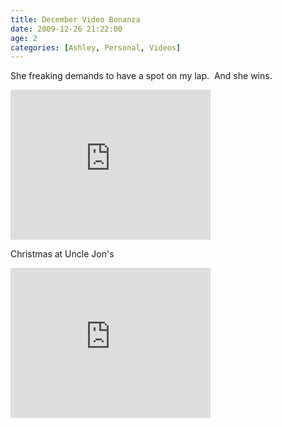 ```yaml
---
title: December Video Bonanza
date: 2009-12-26 21:22:00
age: 2
categories: [Ashley, Personal, Videos]
---
```

<p>She freaking demands to have a spot on my lap.&nbsp; And she wins.</p> <p><iframe height="240" src="https://skydrive.live.com/embed?cid=F443C8FEC5D6FFCE&amp;resid=F443C8FEC5D6FFCE%21225&amp;authkey=AKlC7zdavRM0DP4" frameborder="0" width="320" scrolling="no"></iframe></p> <p>Christmas at Uncle Jon's</p> <p><iframe height="240" src="https://skydrive.live.com/embed?cid=F443C8FEC5D6FFCE&amp;resid=F443C8FEC5D6FFCE%21225&amp;authkey=AKlC7zdavRM0DP4" frameborder="0" width="320" scrolling="no"></iframe></p>
